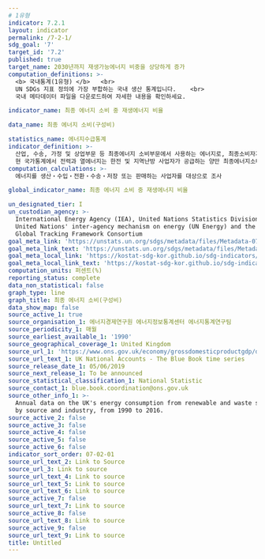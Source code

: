 ```yaml
---
# 1유형
indicator: 7.2.1
layout: indicator
permalink: /7-2-1/
sdg_goal: '7'
target_id: '7.2'
published: true
target_name: 2030년까지 재생가능에너지 비중을 상당하게 증가
computation_definitions: >-
  <b> 국내통계(1유형) </b>   <br>
  UN SDGs 지표 정의에 가장 부합하는 국내 생산 통계입니다.    <br>
  국내 메타데이터 파일을 다운로드하여 자세한 내용을 확인하세요.

indicator_name: 최종 에너지 소비 중 재생에너지 비율

data_name: 최종 에너지 소비(구성비)

statistics_name: 에너지수급통계
indicator_definition: >-
  산업, 수송, 가정 및 상업부문 등 최종에너지 소비부문에서 사용하는 에너지로, 최종소비자가 직접 사용한 1차에너지와 전환과정을 거친 2차에너지가 여기에 해당함    <br>
  현 국가통계에서 전력과 열에너지는 한전 및 지역난방 사업자가 공급하는 양만 최종에너지소비에 포함됨. 자가생산자가 생산한 전력과 열에너지는 생산부문 및 업종의 연료소비로 최종소비에 포함되나, 전력거래소에 판매된 자가발전은 전력으로 최종소비에 포함됨
computation_calculations: >-
  에너지를 생산‧수입‧전환‧수송‧저장 또는 판매하는 사업자를 대상으로 조사

global_indicator_name: 최종 에너지 소비 중 재생에너지 비율

un_designated_tier: I
un_custodian_agency: >-
  International Energy Agency (IEA), United Nations Statistics Division (UNSD),
  United Nations' inter-agency mechanism on energy (UN Energy) and the SE4ALL
  Global Tracking Framework Consortium
goal_meta_link: 'https://unstats.un.org/sdgs/metadata/files/Metadata-07-02-01.pdf'
goal_meta_link_text: 'https://unstats.un.org/sdgs/metadata/files/Metadata-07-02-01.pdf'
goal_meta_local_link: 'https://kostat-sdg-kor.github.io/sdg-indicators/public/data/Metadata-07-02-01_KOR.pdf'
goal_meta_local_link_text: 'https://kostat-sdg-kor.github.io/sdg-indicators/public/data/Metadata-07-02-01_KOR.pdf'
computation_units: 퍼센트(%)
reporting_status: complete
data_non_statistical: false
graph_type: line
graph_title: 최종 에너지 소비(구성비)
data_show_map: false
source_active_1: true
source_organisation_1: 에너지경제연구원 에너지정보통계센터 에너지통계연구팀
source_periodicity_1: 매월
source_earliest_available_1: '1990'
source_geographical_coverage_1: United Kingdom
source_url_1: 'https://www.ons.gov.uk/economy/grossdomesticproductgdp/datasets/bluebook'
source_url_text_1: UK National Accounts - The Blue Book time series
source_release_date_1: 05/06/2019
source_next_release_1: To be announced
source_statistical_classification_1: National Statistic
source_contact_1: blue.book.coordination@ons.gov.uk
source_other_info_1: >-
  Annual data on the UK's energy consumption from renewable and waste sources,
  by source and industry, from 1990 to 2016.
source_active_2: false
source_active_3: false
source_active_4: false
source_active_5: false
source_active_6: false
indicator_sort_order: 07-02-01
source_url_text_2: Link to Source
source_url_3: Link to source
source_url_text_4: Link to source
source_url_text_5: Link to source
source_url_text_6: Link to source
source_active_7: false
source_url_text_7: Link to source
source_active_8: false
source_url_text_8: Link to source
source_active_9: false
source_url_text_9: Link to source
title: Untitled
---
```

